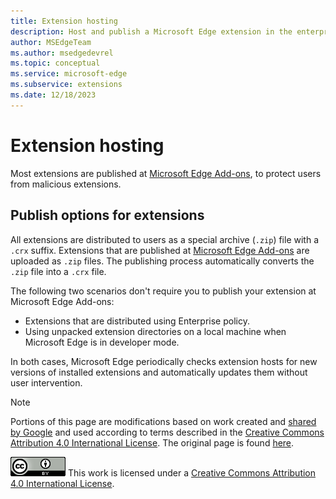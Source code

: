 ```yaml
---
title: Extension hosting
description: Host and publish a Microsoft Edge extension in the enterprise.
author: MSEdgeTeam
ms.author: msedgedevrel
ms.topic: conceptual
ms.service: microsoft-edge
ms.subservice: extensions
ms.date: 12/18/2023
---
```

# Extension hosting

Most extensions are published at [Microsoft Edge Add-ons](https://microsoftedge.microsoft.com/addons/), to protect users from malicious extensions.


<!-- ====================================================================== -->
## Publish options for extensions

All extensions are distributed to users as a special archive (`.zip`) file with a `.crx` suffix.  Extensions that are published at [Microsoft Edge Add-ons](https://microsoftedge.microsoft.com/addons/) are uploaded as `.zip` files.  The publishing process automatically converts the `.zip` file into a `.crx` file.

The following two scenarios don't require you to publish your extension at Microsoft Edge Add-ons:
*  Extensions that are distributed using Enterprise policy.
*  Using unpacked extension directories on a local machine when Microsoft Edge is in developer mode.

In both cases, Microsoft Edge periodically checks extension hosts for new versions of installed extensions and automatically updates them without user intervention.


<!-- ====================================================================== -->
> [!NOTE]
> Portions of this page are modifications based on work created and [shared by Google](https://developers.google.com/terms/site-policies) and used according to terms described in the [Creative Commons Attribution 4.0 International License](https://creativecommons.org/licenses/by/4.0).
> The original page is found [here](https://developer.chrome.com/docs/extensions/how-to/distribute).

[![Creative Commons License](../../media/cc-logo/88x31.png)](https://creativecommons.org/licenses/by/4.0)
This work is licensed under a [Creative Commons Attribution 4.0 International License](https://creativecommons.org/licenses/by/4.0).
